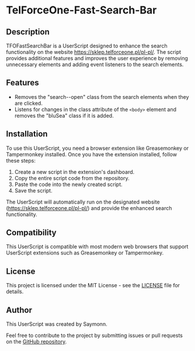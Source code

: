 # TelForceOne-Fast-Search-Bar

## Description
TFOFastSearchBar is a UserScript designed to enhance the search functionality on the website https://sklep.telforceone.pl/pl-pl/. The script provides additional features and improves the user experience by removing unnecessary elements and adding event listeners to the search elements.

## Features
- Removes the "search--open" class from the search elements when they are clicked.
- Listens for changes in the class attribute of the `<body>` element and removes the "bluSea" class if it is added.

## Installation
To use this UserScript, you need a browser extension like Greasemonkey or Tampermonkey installed. Once you have the extension installed, follow these steps:
1. Create a new script in the extension's dashboard.
2. Copy the entire script code from the repository.
3. Paste the code into the newly created script.
4. Save the script.

The UserScript will automatically run on the designated website (https://sklep.telforceone.pl/pl-pl/) and provide the enhanced search functionality.

## Compatibility
This UserScript is compatible with most modern web browsers that support UserScript extensions such as Greasemonkey or Tampermonkey.

## License
This project is licensed under the MIT License - see the [LICENSE](LICENSE) file for details.

## Author
This UserScript was created by Saymonn.

Feel free to contribute to the project by submitting issues or pull requests on the [GitHub repository](https://github.com/example/repository).
